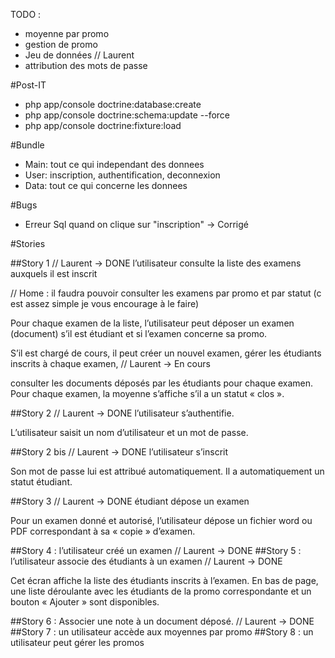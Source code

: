 TODO : 

- moyenne par promo  
- gestion de promo 
- Jeu de données // Laurent
- attribution des mots de passe

#Post-IT

- php app/console doctrine:database:create
- php app/console doctrine:schema:update --force
- php app/console doctrine:fixture:load

#Bundle
- Main: tout ce qui independant des donnees 
- User: inscription, authentification, deconnexion
- Data: tout ce qui concerne les donnees

#Bugs
- Erreur Sql quand on clique sur "inscription" -> Corrigé


#Stories


##Story 1 // Laurent -> DONE 
 l’utilisateur consulte la liste des examens auxquels il est inscrit

// Home : il faudra pouvoir consulter les examens par promo et par statut (c est assez simple je vous encourage à le faire)

Pour chaque examen de la liste, l’utilisateur peut déposer un examen (document) s’il est étudiant et
si l’examen concerne sa promo. 

S’il est chargé de cours, il peut créer un nouvel examen, gérer les
étudiants inscrits à chaque examen, // Laurent -> En cours

consulter les documents déposés par les étudiants pour chaque
examen. Pour chaque examen, la moyenne s’affiche s’il a un statut « clos ».


##Story 2 // Laurent -> DONE 
 l’utilisateur s’authentifie. 

L’utilisateur saisit un nom d’utilisateur et un mot de passe.

##Story 2 bis // Laurent -> DONE 
 l’utilisateur s’inscrit 

Son mot de passe lui est attribué automatiquement. Il a automatiquement un statut étudiant.

##Story 3  // Laurent -> DONE 
 étudiant dépose un examen 

Pour un examen donné et autorisé, l’utilisateur dépose un fichier word ou PDF correspondant à sa
« copie » d’examen.

##Story 4 : l’utilisateur créé un examen // Laurent -> DONE 
##Story 5 : l’utilisateur associe des étudiants à un examen // Laurent -> DONE 

Cet écran affiche la liste des étudiants inscrits à l’examen. En bas de page, une liste déroulante avec
les étudiants de la promo correspondante et un bouton « Ajouter » sont disponibles.

##Story 6 : Associer une note à un document déposé. // Laurent -> DONE 
##Story 7 : un utilisateur accède aux moyennes par promo 
##Story 8 : un utilisateur peut gérer les promos

